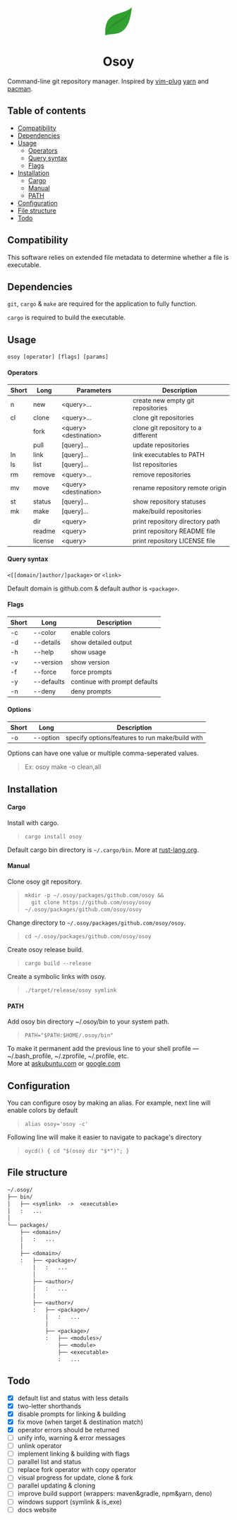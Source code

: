 <div align='center'>
  <img alt='logo' src='./logo.svg' height="64" />
  <h1>Osoy</h1>
</div>

Command-line git repository manager.
Inspired by
[vim-plug](https://github.com/junegunn/vim-plug)
[yarn](https://github.com/yarnpkg/yarn) and
[pacman](https://wiki.archlinux.org/index.php/Pacman).

## Table of contents

- [Compatibility](#Compatibility)
- [Dependencies](#Dependencies)
- [Usage](#Usage)
  - [Operators](#Operators)
  - [Query syntax](#Query-syntax)
  - [Flags](#Flags)
- [Installation](#Installation)
  - [Cargo](#Cargo)
  - [Manual](#Manual)
  - [PATH](#PATH)
- [Configuration](#Configuration)
- [File structure](#File-structure)
- [Todo](#Todo)

## Compatibility

This software relies on extended file metadata to determine whether a file is executable.

## Dependencies

`git`, `cargo` & `make` are required for the application to fully function.

`cargo` is required to build the executable.

## Usage

    osoy [operator] [flags] [params]

#### Operators

| Short | Long    | Parameters                | Description                         |
| ----- | ------- | ------------------------- | ----------------------------------- |
| n     | new     | \<query\>...              | create new empty git repositories   |
| cl    | clone   | \<query\>...              | clone git repositories              |
|       | fork    | \<query\> \<destination\> | clone git repository to a different |
|       | pull    | [query]...                | update repositories                 |
| ln    | link    | [query]...                | link executables to PATH            |
| ls    | list    | [query]...                | list repositories                   |
| rm    | remove  | \<query\>...              | remove repositories                 |
| mv    | move    | \<query\> \<destination\> | rename repository remote origin     |
| st    | status  | [query]...                | show repository statuses            |
| mk    | make    | [query]...                | make/build repositories             |
|       | dir     | \<query\>                 | print repository directory path     |
|       | readme  | \<query\>                 | print repository README file        |
|       | license | \<query\>                 | print repository LICENSE file       |

#### Query syntax

`<[[domain/]author/]package>` or `<link>`

Default domain is github.com & default author is `<package>`.

#### Flags

| Short | Long       | Description                   |
| ----- | ---------- | ----------------------------- |
| -c    | --color    | enable colors                 |
| -d    | --details  | show detailed output          |
| -h    | --help     | show usage                    |
| -v    | --version  | show version                  |
| -f    | --force    | force prompts                 |
| -y    | --defaults | continue with prompt defaults |
| -n    | --deny     | deny prompts                  |

#### Options

| Short | Long     | Description                                     |
| ----- | -------- | ----------------------------------------------- |
| -o    | --option | specify options/features to run make/build with |

Options can have one value or multiple comma-seperated values.

> Ex: osoy make -o clean,all

## Installation

#### Cargo

Install with cargo.

>     cargo install osoy

Default cargo bin directory is `~/.cargo/bin`.
More at [rust-lang.org](https://doc.rust-lang.org/cargo/guide/cargo-home.html#directories).

#### Manual

Clone osoy git repository.

>     mkdir -p ~/.osoy/packages/github.com/osoy &&
>       git clone https://github.com/osoy/osoy ~/.osoy/packages/github.com/osoy/osoy

Change directory to `~/.osoy/packages/github.com/osoy/osoy`.

>     cd ~/.osoy/packages/github.com/osoy/osoy

Create osoy release build.

>     cargo build --release

Create a symbolic links with osoy.

>     ./target/release/osoy symlink

#### PATH

Add osoy bin directory ~/.osoy/bin to your system path.

>     PATH="$PATH:$HOME/.osoy/bin"

To make it permanent add the previous line to your shell profile — ~/.bash_profile, ~/.zprofile, ~/.profile, etc.  
More at
[askubuntu.com](https://askubuntu.com/questions/60218/how-to-add-a-directory-to-the-path) or
[google.com](https://www.google.com/?q=add+directory+to+path)

## Configuration

You can configure osoy by making an alias.
For example, next line will enable colors by default

>     alias osoy='osoy -c'

Following line will make it easier to navigate to package's directory

>     oycd() { cd "$(osoy dir "$*")"; }

## File structure

    ~/.osoy/
    ├── bin/
    │   ├── <symlink>  ->  <executable>
    │   :   ...
    │
    └── packages/
        ├── <domain>/
        │   :   ...
        │
        ├── <domain>/
        :   ├── <package>/
            │   :   ...
            │
            ├── <author>/
            │   :   ...
            │
            ├── <author>/
            :   ├── <package>/
                │   :   ...
                │
                ├── <package>/
                :   ├── <modules>/
                    ├── <module>
                    ├── <executable>
                    :   ...

## Todo

- [x] default list and status with less details
- [x] two-letter shorthands
- [x] disable prompts for linking & building
- [x] fix move (when target & destination match)
- [x] operator errors should be returned
- [ ] unify info, warning & error messages
- [ ] unlink operator
- [ ] implement linking & building with flags
- [ ] parallel list and status
- [ ] replace fork operator with copy operator
- [ ] visual progress for update, clone & fork
- [ ] parallel updating & cloning
- [ ] improve build support (wrappers: maven&gradle, npm&yarn, deno)
- [ ] windows support (symlink & is_exe)
- [ ] docs website
